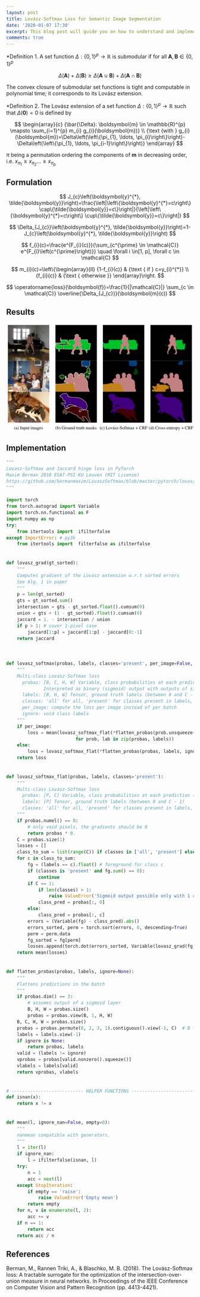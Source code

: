 ```yaml
---
layout: post
title: Lovász-Softmax Loss for Semantic Image Segmentation
date: '2020-01-07 17:30'
excerpt: This blog post will guide you on how to understand and implement the lovasz-softamx loss function for image segmentation in Pytorch.
comments: true
---
```


*Definition 1. A set function $\Delta:\{0,1\}^{p} \rightarrow \mathbb{R}$ is submodular if for all $\mathbf{A}, \mathbf{B} \in\{0,1\}^{p}$

$$
\Delta(\mathbf{A})+\Delta(\mathbf{B}) \geq \Delta(\mathbf{A} \cup \mathbf{B})+\Delta(\mathbf{A} \cap \mathbf{B})
$$

The convex closure of submodular set functions is tight and computable in polynomial time; it corresponds to its Lovász extension.

*Definition 2. The Lovász extension of a set function $\Delta:\{0,1\}^{p} \rightarrow \mathbb{R}$ such that $\Delta(\mathbf{0})=0$ is defined by

$$
\begin{array}{c}
{\bar{\Delta}: \boldsymbol{m} \in \mathbb{R}^{p} \mapsto \sum_{i=1}^{p} m_{i} g_{i}(\boldsymbol{m})} \\
{\text {with } g_{i}(\boldsymbol{m})=\Delta\left(\left\{\pi_{1}, \ldots, \pi_{i}\right\}\right)-\Delta\left(\left\{\pi_{1}, \ldots, \pi_{i-1}\right\}\right)}
\end{array}
$$

$\pi$ being a permutation ordering the components of $\boldsymbol{m}$ in decreasing order, i.e. $x_{\pi_{1}} \geq x_{\pi_{2}} \ldots \geq x_{\pi_{p}}$


## Formulation

$$
J_{c}\left(\boldsymbol{y}^{*}, \tilde{\boldsymbol{y}}\right)=\frac{\left|\left\{\boldsymbol{y}^{*}=c\right\} \cap\{\tilde{\boldsymbol{y}}=c\}\right|}{\left|\left\{\boldsymbol{y}^{*}=c\right\} \cup\{\tilde{\boldsymbol{y}}=c\}\right|}
$$

$$
\Delta_{J_{c}}\left(\boldsymbol{y}^{*}, \tilde{\boldsymbol{y}}\right)=1-J_{c}\left(\boldsymbol{y}^{*}, \tilde{\boldsymbol{y}}\right)
$$

$$
f_{i}(c)=\frac{e^{F_{i}(c)}}{\sum_{c^{\prime} \in \mathcal{C}} e^{F_{i}\left(c^{\prime}\right)}} \quad \forall i \in[1, p], \forall c \in \mathcal{C}
$$

$$
m_{i}(c)=\left\{\begin{array}{ll}
{1-f_{i}(c)} & {\text { if } c=y_{i}^{*}} \\
{f_{i}(c)} & {\text { otherwise }}
\end{array}\right.
$$

$$
\operatorname{loss}(\boldsymbol{f})=\frac{1}{|\mathcal{C}|} \sum_{c \in \mathcal{C}} \overline{\Delta_{J_{c}}}(\boldsymbol{m}(c))
$$

## Results
<div class="fig figcenter fighighlight">
  <img src="/assets/img/lovasz_loss/lovasz_loss_results.png">
</div>

## Implementation

```python
"""
Lovasz-Softmax and Jaccard hinge loss in PyTorch
Maxim Berman 2018 ESAT-PSI KU Leuven (MIT License)
https://github.com/bermanmaxim/LovaszSoftmax/blob/master/pytorch/lovasz_losses.py
"""

import torch
from torch.autograd import Variable
import torch.nn.functional as F
import numpy as np
try:
    from itertools import  ifilterfalse
except ImportError: # py3k
    from itertools import  filterfalse as ifilterfalse


def lovasz_grad(gt_sorted):
    """
    Computes gradient of the Lovasz extension w.r.t sorted errors
    See Alg. 1 in paper
    """
    p = len(gt_sorted)
    gts = gt_sorted.sum()
    intersection = gts - gt_sorted.float().cumsum(0)
    union = gts + (1 - gt_sorted).float().cumsum(0)
    jaccard = 1. - intersection / union
    if p > 1: # cover 1-pixel case
        jaccard[1:p] = jaccard[1:p] - jaccard[0:-1]
    return jaccard



def lovasz_softmax(probas, labels, classes='present', per_image=False, ignore=None):
    """
    Multi-class Lovasz-Softmax loss
      probas: [B, C, H, W] Variable, class probabilities at each prediction (between 0 and 1).
              Interpreted as binary (sigmoid) output with outputs of size [B, H, W].
      labels: [B, H, W] Tensor, ground truth labels (between 0 and C - 1)
      classes: 'all' for all, 'present' for classes present in labels, or a list of classes to average.
      per_image: compute the loss per image instead of per batch
      ignore: void class labels
    """
    if per_image:
        loss = mean(lovasz_softmax_flat(*flatten_probas(prob.unsqueeze(0), lab.unsqueeze(0), ignore), classes=classes)
                          for prob, lab in zip(probas, labels))
    else:
        loss = lovasz_softmax_flat(*flatten_probas(probas, labels, ignore), classes=classes)
    return loss


def lovasz_softmax_flat(probas, labels, classes='present'):
    """
    Multi-class Lovasz-Softmax loss
      probas: [P, C] Variable, class probabilities at each prediction (between 0 and 1)
      labels: [P] Tensor, ground truth labels (between 0 and C - 1)
      classes: 'all' for all, 'present' for classes present in labels, or a list of classes to average.
    """
    if probas.numel() == 0:
        # only void pixels, the gradients should be 0
        return probas * 0.
    C = probas.size(1)
    losses = []
    class_to_sum = list(range(C)) if classes in ['all', 'present'] else classes
    for c in class_to_sum:
        fg = (labels == c).float() # foreground for class c
        if (classes is 'present' and fg.sum() == 0):
            continue
        if C == 1:
            if len(classes) > 1:
                raise ValueError('Sigmoid output possible only with 1 class')
            class_pred = probas[:, 0]
        else:
            class_pred = probas[:, c]
        errors = (Variable(fg) - class_pred).abs()
        errors_sorted, perm = torch.sort(errors, 0, descending=True)
        perm = perm.data
        fg_sorted = fg[perm]
        losses.append(torch.dot(errors_sorted, Variable(lovasz_grad(fg_sorted))))
    return mean(losses)


def flatten_probas(probas, labels, ignore=None):
    """
    Flattens predictions in the batch
    """
    if probas.dim() == 3:
        # assumes output of a sigmoid layer
        B, H, W = probas.size()
        probas = probas.view(B, 1, H, W)
    B, C, H, W = probas.size()
    probas = probas.permute(0, 2, 3, 1).contiguous().view(-1, C)  # B * H * W, C = P, C
    labels = labels.view(-1)
    if ignore is None:
        return probas, labels
    valid = (labels != ignore)
    vprobas = probas[valid.nonzero().squeeze()]
    vlabels = labels[valid]
    return vprobas, vlabels


# --------------------------- HELPER FUNCTIONS ---------------------------
def isnan(x):
    return x != x


def mean(l, ignore_nan=False, empty=0):
    """
    nanmean compatible with generators.
    """
    l = iter(l)
    if ignore_nan:
        l = ifilterfalse(isnan, l)
    try:
        n = 1
        acc = next(l)
    except StopIteration:
        if empty == 'raise':
            raise ValueError('Empty mean')
        return empty
    for n, v in enumerate(l, 2):
        acc += v
    if n == 1:
        return acc
    return acc / n

```

## References
Berman, M., Rannen Triki, A., & Blaschko, M. B. (2018). The Lovász-Softmax loss: A tractable surrogate for the optimization of the intersection-over-union measure in neural networks. In Proceedings of the IEEE Conference on Computer Vision and Pattern Recognition (pp. 4413-4421).
